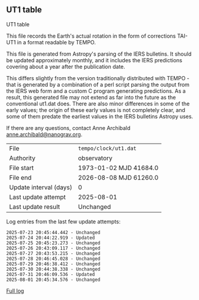 
## UT1 table

UT1 table

This file records the Earth's actual rotation in the form of
corrections TAI-UT1 in a format readable by TEMPO.

This file is generated from Astropy's parsing of the IERS
bulletins. It should be updated approximately monthly, and it
includes the IERS predictions covering about a year after the
publication date.

This differs slightly from the version traditionally distributed
with TEMPO - that is generated by a combination of a perl script
parsing the output from the IERS web form and a custom C program
generating predictions. As a result, this generated file may not
extend as far into the future as the conventional ut1.dat does.
There are also minor differences in some of the early values; the
origin of these early values is not completely clear, and some of
them predate the earliest values in the IERS bulletins Astropy uses.

If there are any questions, contact Anne Archibald
<anne.archibald@nanograv.org>.

|     |     |
|:--- |:--- |
| File | `tempo/clock/ut1.dat` |
| Authority | observatory |
| File start | 1973-01-02 MJD 41684.0 |
| File end | 2026-08-08 MJD 61260.0 |
| Update interval (days) | 0 |
| Last update attempt | 2025-08-01 |
| Last update result | Unchanged |

Log entries from the last few update attempts:
```
2025-07-23 20:45:44.442 - Unchanged
2025-07-24 20:44:22.919 - Updated
2025-07-25 20:45:23.273 - Unchanged
2025-07-26 20:43:09.117 - Unchanged
2025-07-27 20:43:53.215 - Unchanged
2025-07-28 20:46:45.028 - Unchanged
2025-07-29 20:46:38.412 - Unchanged
2025-07-30 20:44:38.338 - Unchanged
2025-07-31 20:46:09.536 - Updated
2025-08-01 20:45:34.576 - Unchanged
```
[Full log](https://raw.githubusercontent.com/ipta/pulsar-clock-corrections/main/log/tempo/clock/ut1.dat.log)
